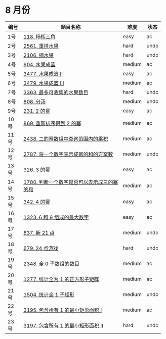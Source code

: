 # 8 月份

**编号**|**题目名称**|**难度**|**状态**
--------|------------|--------|--------
1号|[118. 杨辉三角](./第1题%20118.%20杨辉三角)|easy|ac
2号|[2561. 重排水果](./第2题%202561.%20重排水果)|hard|undo
3号|[2106. 摘水果](./第3题%202106.%20摘水果)|hard|undo
4号|[904. 水果成篮](./第4题%20904.%20水果成篮)|medium|ac
5号|[3477. 水果成篮 II](./第5题%203477.%20水果成篮%20II)|easy|ac
6号|[3479. 水果成篮 III](./第6题%203479.%20水果成篮%20III)|medium|ac
7号|[3363. 最多可收集的水果数目](./第7题%203363.%20最多可收集的水果数目)|hard|undo
8号|[808. 分汤](./第8题%20808.%20分汤)|medium|undo
9号|[231. 2 的幂](./第9题%20231.%202%20的幂)|easy|ac
10号|[869. 重新排序得到 2 的幂](./第10题%20869.%20重新排序得到%202%20的幂)|medium|ac
11号|[2438. 二的幂数组中查询范围内的乘积](./第11题%202438.%20二的幂数组中查询范围内的乘积)|medium|ac
12号|[2787. 将一个数字表示成幂的和的方案数](./第12题%202787.%20将一个数字表示成幂的和的方案数)|medium|undo
13号|[326. 3 的幂](./第13题%20326.%203%20的幂)|easy|ac
14号|[1780. 判断一个数字是否可以表示成三的幂的和](./第14题%201780.%20判断一个数字是否可以表示成三的幂的和)|medium|ac
15号|[342. 4 的幂](./第15题%20342.%204%20的幂)|easy|ac
16号|[1323. 6 和 9 组成的最大数字](./第16题%201323.%206%20和%209%20组成的最大数字)|easy|ac
17号|[837. 新 21 点](./第17题%20837.%20新%2021%20点)|medium|undo
18号|[679. 24 点游戏](./第18题%20679.%2024%20点游戏)|hard|undo
19号|[2348. 全 0 子数组的数目](./第19题%202348.%20全%200%20子数组的数目)|medium|ac
20号|[1277. 统计全为 1 的正方形子矩阵](./第20题%201277.%20统计全为%201%20的正方形子矩阵)|medium|ac
21号|[1504. 统计全 1 子矩形](./第21题%201504.%20统计全%201%20子矩形)|medium|undo
22号|[3195. 包含所有 1 的最小矩形面积 I](./第22题%203195.%20包含所有%201%20的最小矩形面积%20I)|medium|ac
23号|[3197. 包含所有 1 的最小矩形面积 II](./第23题%203197.%20包含所有%201%20的最小矩形面积%20II)|hard|undo
